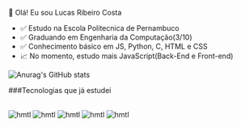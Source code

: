   🎇 Olá! Eu sou Lucas Ribeiro Costa

- ✅ Estudo na Escola Politecnica de Pernambuco
- ✅ Graduando em Engenharia da Computação(3/10)
- ✅ Conhecimento básico em JS, Python, C, HTML e CSS
- 📈 No momento, estudo mais JavaScript(Back-End e Front-end)

![Anurag's GitHub stats](https://github-readme-stats.vercel.app/api?username=Lucasrc22&show_icons=true&theme=radical)

###Tecnologias que já estudei

<div style="display: inline_block"><br/>
  <img aling="center" alt="hmtl" src="https://img.shields.io/badge/node.js-6DA55F?style=for-the-badge&logo=node.js&logoColor=white" /> 
  <img aling="center" alt="hmtl" src="https://img.shields.io/badge/Anaconda-%2344A833.svg?style=for-the-badge&logo=anaconda&logoColor=white" />
  <img aling="center" alt="hmtl" src="https://img.shields.io/badge/angular.js-%23E23237.svg?style=for-the-badge&logo=angularjs&logoColor=white" />
  <img aling="center" alt="hmtl" src="https://img.shields.io/badge/react-%2320232a.svg?style=for-the-badge&logo=react&logoColor=%2361DAFB" />
  <img aling="center" alt="hmtl" src="https://img.shields.io/badge/Ionic-%233880FF.svg?style=for-the-badge&logo=Ionic&logoColor=white" />
</div>

